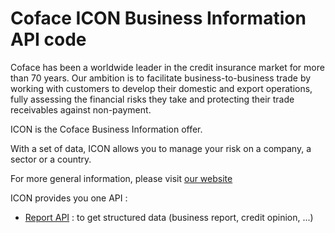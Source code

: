 # Coface ICON Business Information API code

Coface has been a worldwide leader in the credit insurance market for more than 70 years. Our ambition is to facilitate business-to-business trade by working with customers to develop their domestic and export operations, fully assessing the financial risks they take and protecting their trade receivables against non-payment.
 
ICON is the Coface Business Information offer.

With a set of data, ICON allows you to manage your risk on a company, a sector or a country.

For more general information, please visit  [our website](https://icon.cofacecentraleurope.com)

ICON provides you one API :
- [Report API](https://github.com/coface/business-information-api/blob/master/report-api/README.md) : to get structured data (business report, credit opinion, ...)